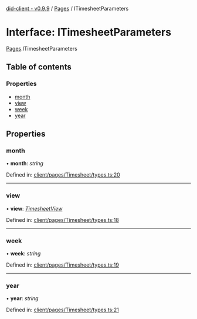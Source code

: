 [did-client - v0.9.9](../README.md) / [Pages](../modules/pages.md) / ITimesheetParameters

# Interface: ITimesheetParameters

[Pages](../modules/pages.md).ITimesheetParameters

## Table of contents

### Properties

- [month](pages.itimesheetparameters.md#month)
- [view](pages.itimesheetparameters.md#view)
- [week](pages.itimesheetparameters.md#week)
- [year](pages.itimesheetparameters.md#year)

## Properties

### month

• **month**: *string*

Defined in: [client/pages/Timesheet/types.ts:20](https://github.com/Puzzlepart/did/blob/dev/client/pages/Timesheet/types.ts#L20)

___

### view

• **view**: [*TimesheetView*](../modules/pages.md#timesheetview)

Defined in: [client/pages/Timesheet/types.ts:18](https://github.com/Puzzlepart/did/blob/dev/client/pages/Timesheet/types.ts#L18)

___

### week

• **week**: *string*

Defined in: [client/pages/Timesheet/types.ts:19](https://github.com/Puzzlepart/did/blob/dev/client/pages/Timesheet/types.ts#L19)

___

### year

• **year**: *string*

Defined in: [client/pages/Timesheet/types.ts:21](https://github.com/Puzzlepart/did/blob/dev/client/pages/Timesheet/types.ts#L21)

